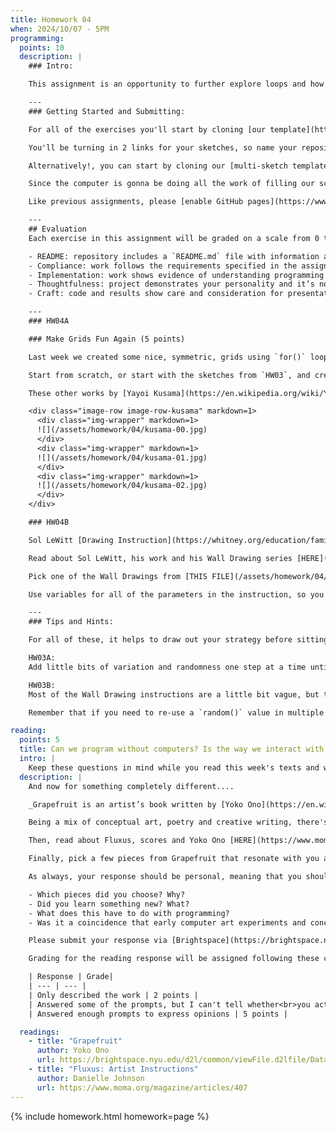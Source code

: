 ```yaml
---
title: Homework 04
when: 2024/10/07 - 5PM
programming:
  points: 10
  description: |
    ### Intro:

    This assignment is an opportunity to further explore loops and how to repeat simple commands so many times that the resulting visuals seem random and chaotic. Sometimes the result of a loop is something repetitive, while other times the actions are repetitive, but the result is unpredictable.

    ---
    ### Getting Started and Submitting:

    For all of the exercises you'll start by cloning [our template](https://github.com/DM-GY-6063-2024F-B/p5js-template) and setting up our GitHub app to pull (download) our repo and then push (upload) the results.

    You'll be turning in 2 links for your sketches, so name your repositories `HW04A` and `HW04B`.

    Alternatively!, you can start by cloning our [multi-sketch template](https://github.com/DM-GY-6063-2024F-B/p5js-multi-sketch-template) into a single repository called `HW04`.

    Since the computer is gonna be doing all the work of filling our screen, please use: `createCanvas(windowWidth, windowHeight)`.

    Like previous assignments, please [enable GitHub pages](https://www.youtube.com/watch?v=DqjPr7auwdY) on your GitHub repos and use [Brightspace](https://brightspace.nyu.edu/d2l/home/407563) to submit GitHub links to all of your HW04 repositories.

    ---
    ## Evaluation
    Each exercise in this assignment will be graded on a scale from 0 to 5, taking the following criteria into account:

    - README: repository includes a `README.md` file with information about the design process.
    - Compliance: work follows the requirements specified in the assignment description.
    - Implementation: work shows evidence of understanding programming concepts and you are fully using them to express your ideas.
    - Thoughtfulness: project demonstrates your personality and it’s not a straightforward re-implementation of someone else’s idea.
    - Craft: code and results show care and consideration for presentation and professionalism, and work doesn’t look like it was rushed.

    ---
    ### HW04A

    ### Make Grids Fun Again (5 points)

    Last week we created some nice, symmetric, grids using `for()` loops. This week we are going to create non-regular patterns with variations and randomness.

    Start from scratch, or start with the sketches from `HW03`, and create grid patterns using `for()` loops. Once you have a nice gridded design going, start adding random variations to your shapes's size, location, color, type, etc. until the underlying grid disappears in the randomness of the design.

    These other works by [Yayoi Kusama](https://en.wikipedia.org/wiki/Yayoi_Kusama) are here as inspiration. They are hard to replicate, but can give you some ideas for creating controlled unpredictability:

    <div class="image-row image-row-kusama" markdown=1>
      <div class="img-wrapper" markdown=1>
      ![](/assets/homework/04/kusama-00.jpg)
      </div>
      <div class="img-wrapper" markdown=1>
      ![](/assets/homework/04/kusama-01.jpg)
      </div>
      <div class="img-wrapper" markdown=1>
      ![](/assets/homework/04/kusama-02.jpg)
      </div>
    </div>

    ### HW04B

    Sol LeWitt [Drawing Instruction](https://whitney.org/education/families/kids-art-challenge/sol-lewitt) (5 points)

    Read about Sol LeWitt, his work and his Wall Drawing series [HERE](https://publicdelivery.org/sol-lewitt-wall-drawings/).

    Pick one of the Wall Drawings from [THIS FILE](/assets/homework/04/wall-drawings.json){:target="_blank"} (or elsewhere) and recreate it with p5.js using `for()` loops and `random()`.

    Use variables for all of the parameters in the instruction, so you can easily extend and modify the drawing by adjusting the code. For example, define the number of points or lines in the instruction as a variable, and experiment by changing its value to 90, 100, 1000, etc.

    ---
    ### Tips and Hints:

    For all of these, it helps to draw out your strategy before sitting down to write any code. Can you break the problem up into smaller problems? Is there a logical order for the steps that have to be carried out by the computer? Can the visuals be drawn using smaller and simpler routines or do they have to be drawn at once?

    HW03A:  
    Add little bits of variation and randomness one step at a time until the shapes look irregular. This is better than starting with every variable being random and then not knowing which parameters are responsible for each shape.

    HW03B:  
    Most of the Wall Drawing instructions are a little bit vague, but that's part of the beauty of these pieces by [Sol LeWitt](https://en.wikipedia.org/wiki/Sol_LeWitt). For instructions that require connecting points, it's never clear if each point has to be connected to every other point, or if each point is just connected to one other point, or something else in between. Also... "non-straight line" is open to interpretation. Is it a curve? a wavy line? an arc? All of these?

    Remember that if you need to re-use a `random()` value in multiple places (to draw points and lines at the same random locations, for example), you have to assign it to a variable.

reading:
  points: 5
  title: Can we program without computers? Is the way we interact with computers and organize data while programming an oversimplification of our own cognitive capabilities? Or does this kind of thinking point to larger truths about how we build complex ideas from simple ones?
  intro: |
    Keep these questions in mind while you read this week's texts and write your 200-word response:
  description: |
    And now for something completely different....

    _Grapefruit is an artist’s book written by [Yoko Ono](https://en.wikipedia.org/wiki/Yoko_Ono), originally published in 1964. It has become famous as an early example of conceptual art, containing a series of “event scores” that replace the physical work of art with instructions that an individual may, or may not, wish to enact. ([Monoskop: Grapefruit](https://monoskop.org/log/?p=6923))_

    Being a mix of conceptual art, poetry and creative writing, there's no right way to read Grapefruit. Flip/Scroll through the book to get a sense of it's tone and style.

    Then, read about Fluxus, scores and Yoko Ono [HERE](https://www.moma.org/magazine/articles/407).

    Finally, pick a few pieces from Grapefruit that resonate with you and write about them.

    As always, your response should be personal, meaning that you should be expressing your views and opinions about the text and not just summarizing it. You can use the following rubric to guide your response:

    - Which pieces did you choose? Why?
    - Did you learn something new? What?
    - What does this have to do with programming?
    - Was it a coincidence that early computer art experiments and conceptual art were happening around the same place and time?

    Please submit your response via [Brightspace](https://brightspace.nyu.edu/d2l/home/407563).

    Grading for the reading response will be assigned following these considerations:

    | Response | Grade|
    | --- | --- |
    | Only described the work | 2 points |
    | Answered some of the prompts, but I can't tell whether<br>you actually read about FLUXUS or what you thought | 3 points |
    | Answered enough prompts to express opinions | 5 points |

  readings:
    - title: "Grapefruit"
      author: Yoko Ono
      url: https://brightspace.nyu.edu/d2l/common/viewFile.d2lfile/Database/MjY0MjgyNDI/ono_grapefruit.pdf?ou=407563
    - title: "Fluxus: Artist Instructions"
      author: Danielle Johnson
      url: https://www.moma.org/magazine/articles/407
---
```

{% include homework.html homework=page %}

<script src="{{ site.baseurl }}/assets/simplelightbox/simple-lightbox.min.js"></script>
<script src="{{ site.baseurl }}/js/lightbox.js"></script>
